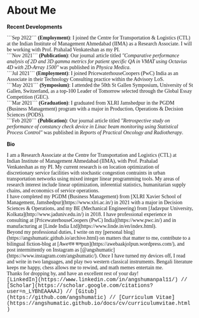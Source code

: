 # About Me



<b>Recent Developments</b><br/>

<span style="font-family:Garamond;">
  ```Sep 2022``` <b>(Employment)</b>: I joined the Centre for Transportation & Logistics (CTL) at the Indian Institute of Management Ahmedabad (IIMA) as a Research Associate. I will be working with Prof. Prahalad Venkateshan as my PI.<br/>
</span>

<span style="font-family:Garamond;">
  ```Nov 2021``` <b>(Publication)</b>: Our journal article titled <i>"Comparative performance analysis of 2D and 3D gamma metrics for patient specific QA in VMAT using Octavius 4D with 2D-Array 1500"</i> was published in <i>Physica Medica</i>.<br/>
</span>

<span style="font-family:Garamond;">
  ```Jul 2021``` <b>(Employment)</b>: I joined PricewaterhouseCoopers (PwC) India as an Associate in their Technology Consulting practice within the Advisory LoS.<br/>
</span>

<span style="font-family:Garamond;">
  ```May 2021``` <b>(Symposium)</b>: I attended the 50th St Gallen Symposium, University of St Gallen, Switzerland, as a top-100 Leader of Tomorrow selected through the Global Essay Competition (GEC).<br/>
</span>

<span style="font-family:Garamond;">
  ```Mar 2021``` <b>(Graduation)</b>: I graduated from XLRI Jamshedpur in the PGDM (Business Management) program with a major in Production, Operations & Decision Sciences (PODS).<br/>
</span>

<span style="font-family:Garamond;">
  ```Feb 2020``` <b>(Publication)</b>: Our journal article titled <i>"Retrospective study on performance of constancy check device in Linac beam monitoring using Statistical Process Control"</i> was published in <i>Reports of Practical Oncology and Radiotherapy</i>.<br/>
</span>

<b>Bio</b><br/>
  
<img src="https://user-images.githubusercontent.com/98811198/158790820-7216828c-9aa6-4683-ba60-4473862b7484.jpg" loading = "eager" align = "right" width = "0" style="margin:20px 20px">
<span style="font-family:Garamond;">
I am a Research Associate at the Centre for Transportation and Logistics (CTL) at Indian Institute of Management Ahmedabad (IIMA), with Prof. Prahalad Venkateshan as my PI. My current research is on location optimization of discretionary service facilities with stochastic congestion contraints in urban transportation networks using mixed integer linear programming tools. My areas of research interest include linear optimization, inferential statistics, humanitarian supply chains, and economics of service operations.<br/>
</span>
  
<span style="font-family:Garamond;">
I have completed my PGDM (Business Management) from [XLRI Xavier School of Management, Jamshedpur](https://www.xlri.ac.in/) in 2021 with a major in Decision Sciences & Operations, and my BE (Mechanical Engineering) from [Jadavpur University, Kolkata](http://www.jaduniv.edu.in/) in 2018. I have professional experience in consulting at [PricewaterhouseCoopers (PwC) India](https://www.pwc.in/) and in manufacturing at [Linde India Ltd](https://www.linde.in/en/index.html).<br/>
</span>


<span style="font-family:Garamond;">
Beyond my professional duties, I write on my [personal blog](https://angshumatic.github.io/archive.html) on matters that matter to me, contribute to a bilingual fiction-blog at [Aweবাক জলpun](https://awebaakjolpun.wordpress.com/), and post intermittently on Instagram as [@angshumatic](https://www.instagram.com/angshumatic/). Once I have turned my devices off, I read and write in two languages, and play two western classical instruments. Bengali literature keeps me happy, chess allows me to rewind, and math memes entertain me.<br/>
</span>

  
<span style="font-family:Garamond;">
  Thanks for dropping by, and have an excellent rest of your day!<br/>
</span>


<span style="font-family:Courier New;">
[LinkedIn](https://www.linkedin.com/in/angshumanpal11/) // [Scholar](https://scholar.google.com/citations?user=n_LYBhEAAAAJ) // [Gitub](https://github.com/angshumatic) // [Curriculum Vitae](https://angshumatic.github.io/docs/cv/curriculumvitae.html)
</span>
